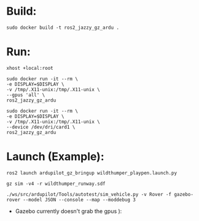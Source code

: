 # Build:

```
sudo docker build -t ros2_jazzy_gz_ardu .
```


# Run:

```
xhost +local:root
```

```
sudo docker run -it --rm \
-e DISPLAY=$DISPLAY \
-v /tmp/.X11-unix:/tmp/.X11-unix \
--gpus 'all' \
ros2_jazzy_gz_ardu
```


```
sudo docker run -it --rm \
-e DISPLAY=$DISPLAY \
-v /tmp/.X11-unix:/tmp/.X11-unix \
--device /dev/dri/card1 \
ros2_jazzy_gz_ardu
```


# Launch (Example):

```
ros2 launch ardupilot_gz_bringup wildthumper_playpen.launch.py
```

```
gz sim -v4 -r wildthumper_runway.sdf
```
```
./ws/src/ardupilot/Tools/autotest/sim_vehicle.py -v Rover -f gazebo-rover --model JSON --console --map --moddebug 3
```


* Gazebo currently doesn't grab the gpus ):

